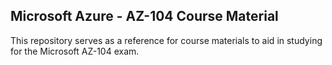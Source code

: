 ## Microsoft Azure - AZ-104 Course Material

This repository serves as a reference for course materials to aid in studying for the Microsoft AZ-104 exam.
